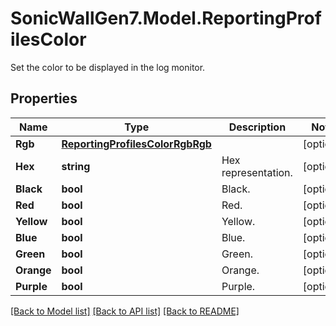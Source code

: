 # SonicWallGen7.Model.ReportingProfilesColor
Set the color to be displayed in the log monitor.

## Properties

Name | Type | Description | Notes
------------ | ------------- | ------------- | -------------
**Rgb** | [**ReportingProfilesColorRgbRgb**](ReportingProfilesColorRgbRgb.md) |  | [optional] 
**Hex** | **string** | Hex representation. | [optional] 
**Black** | **bool** | Black. | [optional] 
**Red** | **bool** | Red. | [optional] 
**Yellow** | **bool** | Yellow. | [optional] 
**Blue** | **bool** | Blue. | [optional] 
**Green** | **bool** | Green. | [optional] 
**Orange** | **bool** | Orange. | [optional] 
**Purple** | **bool** | Purple. | [optional] 

[[Back to Model list]](../README.md#documentation-for-models) [[Back to API list]](../README.md#documentation-for-api-endpoints) [[Back to README]](../README.md)

